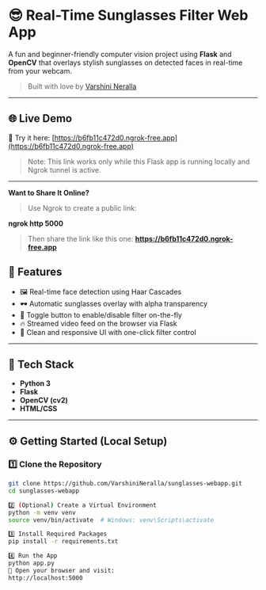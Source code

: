 # 😎 Real-Time Sunglasses Filter Web App

A fun and beginner-friendly computer vision project using **Flask** and **OpenCV** that overlays stylish sunglasses on detected faces in real-time from your webcam.

> Built with love by [Varshini Neralla](https://github.com/VarshiniNeralla)

---

## 🌐 Live Demo

🚀 Try it here: [https://b6fb11c472d0.ngrok-free.app](https://b6fb11c472d0.ngrok-free.app)

> Note: This link works only while this Flask app is running locally and Ngrok tunnel is active.

---
**Want to Share It Online?**
> Use Ngrok to create a public link:

**ngrok http 5000**

> Then share the link like this one:
**https://b6fb11c472d0.ngrok-free.app**


## 🚀 Features

- 🖼️ Real-time face detection using Haar Cascades
- 🕶️ Automatic sunglasses overlay with alpha transparency
- 🧠 Toggle button to enable/disable filter on-the-fly
- 🔥 Streamed video feed on the browser via Flask
- 📱 Clean and responsive UI with one-click filter control

---

## 🧰 Tech Stack

- **Python 3**
- **Flask**
- **OpenCV (cv2)**
- **HTML/CSS**
---
## ⚙️ Getting Started (Local Setup)

### 1️⃣ Clone the Repository

```bash
git clone https://github.com/VarshiniNeralla/sunglasses-webapp.git
cd sunglasses-webapp

2️⃣ (Optional) Create a Virtual Environment
python -m venv venv
source venv/bin/activate  # Windows: venv\Scripts\activate

3️⃣ Install Required Packages
pip install -r requirements.txt

4️⃣ Run the App
python app.py
🔗 Open your browser and visit:
http://localhost:5000


